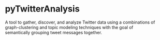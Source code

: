 # pyTwitterAnalysis
A tool to gather, discover, and analyze Twitter data using a combinations of graph-clustering and topic modeling techniques with the goal of semantically grouping tweet messages together. 
